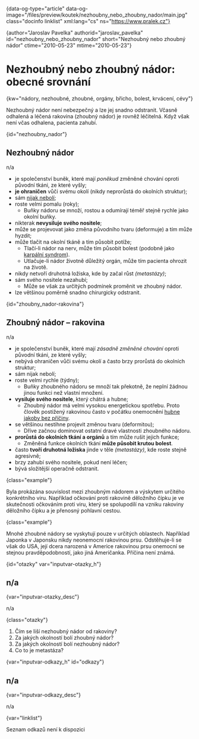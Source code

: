 
{data-og-type="article" data-og-image="/files/preview/koutek/nezhoubny\_nebo\_zhoubny_nador/main.jpg" class="docinfo linklist" xml:lang="cs" ns="https://www.pralek.cz"}

{author="Jaroslav Pavelka" authorid="jaroslav\_pavelka" id="nezhoubny\_nebo\_zhoubny\_nador" short="Nezhoubný nebo zhoubný nádor" ctime="2010-05-23" mtime="2010-05-23"}

# Nezhoubný nebo zhoubný nádor: obecné srovnání

<!-- generated attribute kw by user_udpatekw.sh on 2019-01-10, do not edit -->

{kw="nádory, nezhoubné, zhoubné, orgány, břicho, bolest, krvácení, cévy"}

Nezhoubný nádor není nebezpečný a lze jej snadno odstranit. Včasně odhalená a léčená rakovina (zhoubný nádor) je rovněž léčitelná. Když však není včas odhalena, pacienta zahubí.

{id="nezhoubny_nador"}

## Nezhoubný nádor

n/a

  * je společenství buněk, které mají _poněkud_ změněné chování oproti původní tkáni, ze které vyšly;
  * **je ohraničen** vůči svému okolí (nikdy neprorůstá do okolních struktur);
  * sám [nijak nebolí][1];
  * roste velmi pomalu (roky);
      * Buňky nádoru se množí, rostou a odumírají téměř stejně rychle jako okolní buňky.
  * nikterak **nevysiluje svého nositele**;
  * může se projevovat jako změna původního tvaru (deformuje) a tím může hyzdit;
  * může tlačit na okolní tkáně a tím působit potíže;
      * Tlačí-li nádor na nerv, může tím působit bolest (podobně jako [karpální syndrom][2]).
      * Utlačuje-li nádor životně důležitý orgán, může tím pacienta ohrozit na životě.
  * nikdy netvoří druhotná ložiska, kde by začal růst _(metastázy)_;
  * sám svého nositele nezahubí;
      * Může se však za určitých podmínek proměnit ve zhoubný nádor.
  * lze většinou poměrně snadno chirurgicky odstranit.

{id="zhoubny_nador-rakovina"}

## Zhoubný nádor – rakovina

n/a

  * je společenství buněk, které mají _zásadně změněné chování_ oproti původní tkáni, ze které vyšly;
  * nebývá ohraničen vůči svému okolí a často brzy prorůstá do okolních struktur;
  * sám nijak nebolí;
  * roste velmi rychle (týdny);
      * Buňky zhoubného nádoru se množí tak překotně, že neplní žádnou jinou funkci než vlastní množení.
  * **vysiluje svého nositele**, který chátrá a hubne;
      * Zhoubný nádor má velmi vysokou energetickou spotřebu. Proto člověk postižený rakovinou často v počátku onemocnění [hubne jakoby bez příčiny][3].
  * se většinou nestihne projevit změnou tvaru (deformitou);
      * Dříve začnou dominovat ostatní dravé vlastnosti zhoubného nádoru.
  * **prorůstá do okolních tkání a orgánů** a tím může rušit jejich funkce;
      * Změněná funkce okolních tkání **může působit krutou bolest**.
  * často **tvoří druhotná ložiska** jinde v těle _(metastázy)_, kde roste stejně agresivně;
  * brzy zahubí svého nositele, pokud není léčen;
  * bývá složitější operačně odstranit.

{class="example"}

Byla prokázána souvislost mezi zhoubným nádorem a výskytem určitého konkrétního viru. Například očkování proti rakovině děložního čípku je ve skutečnosti očkováním proti viru, který se spolupodílí na vzniku rakoviny děložního čípku a je přenosný pohlavní cestou.

{class="example"}

Mnohé zhoubné nádory se vyskytují pouze v určitých oblastech. Například Japonka v Japonsku nikdy neonemocní rakovinou prsu. Odstěhuje-li se však do USA, její dcera narozená v Americe rakovinou prsu onemocní se stejnou pravděpodobností, jako jiná Američanka. Příčina není známá.

{id="otazky" var="inputvar-otazky_h"}

## n/a

{var="inputvar-otazky_desc"}

n/a

{class="otazky"}

  1. Čím se liší nezhoubný nádor od rakoviny?
  2. Za jakých okolností bolí zhoubný nádor?
  3. Za jakých okolností bolí nezhoubný nádor?
  4. Co to je metastáza?

{var="inputvar-odkazy_h" id="odkazy"}

## n/a

{var="inputvar-odkazy_desc"}

n/a

{var="linklist"}

Seznam odkazů není k dispozici

 [1]: rakovina_prsu
 [2]: karpalni_syndrom
 [3]: obezita_a_energie

